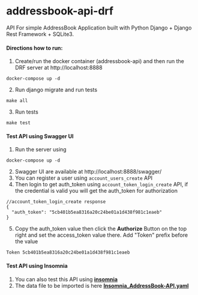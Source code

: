 # addressbook-api-drf

API For simple AddressBook Application built with Python Django + Django Rest Framework + SQLite3.

#### Directions how to run:

1. Create/run the docker container (addressbook-api) 
and then run the DRF server at http://localhost:8888
```
docker-compose up -d
```

2. Run django migrate and run tests
```
make all
```

3. Run tests
```
make test
```

#### Test API using Swagger UI
1. Run the server using 
```
docker-compose up -d
```
2. Swagger UI are available at http://localhost:8888/swagger/
3. You can register a user using `account_users_create` API
4. Then login to get auth_token using `account_token_login_create` API, if the credential is valid you will get the auth_token for authorization 
``` 
//account_token_login_create response 
{
  "auth_token": "5cb401b5ea8316a20c24be01a1d438f981c1eaeb"
}
```
5. Copy the auth_token value then click the **Authorize** Button on the top right and set the access_token value there. Add "Token" prefix before the value
```
Token 5cb401b5ea8316a20c24be01a1d438f981c1eaeb
```


#### Test API using Insomnia

1. You can also test this API using [**insomnia**](https://insomnia.rest/)
2. The data file to be imported is here [**Insomnia_AddressBook-API.yaml**](https://github.com/frendhisaido/addressbook-api-drf/blob/master/Insomnia_Addressbook-API.yaml)
